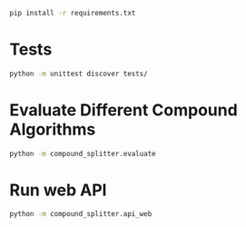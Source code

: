 ``` bash
pip install -r requirements.txt
```

# Tests

``` bash
python -m unittest discover tests/
```

# Evaluate Different Compound Algorithms

```bash
python -m compound_splitter.evaluate
```

# Run web API

```bash
python -m compound_splitter.api_web
```
